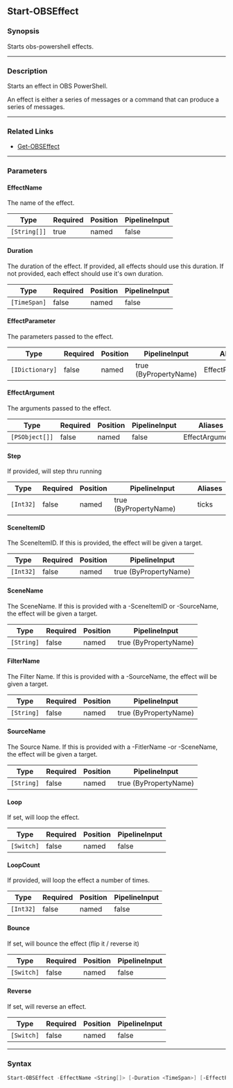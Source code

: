 Start-OBSEffect
---------------




### Synopsis
Starts obs-powershell effects.



---


### Description

Starts an effect in OBS PowerShell.

An effect is either a series of messages or a command that can produce a series of messages.



---


### Related Links
* [Get-OBSEffect](Get-OBSEffect.md)





---


### Parameters
#### **EffectName**

The name of the effect.






|Type        |Required|Position|PipelineInput|
|------------|--------|--------|-------------|
|`[String[]]`|true    |named   |false        |



#### **Duration**

The duration of the effect.
If provided, all effects should use this duration.
If not provided, each effect should use it's own duration.






|Type        |Required|Position|PipelineInput|
|------------|--------|--------|-------------|
|`[TimeSpan]`|false   |named   |false        |



#### **EffectParameter**

The parameters passed to the effect.






|Type           |Required|Position|PipelineInput        |Aliases         |
|---------------|--------|--------|---------------------|----------------|
|`[IDictionary]`|false   |named   |true (ByPropertyName)|EffectParameters|



#### **EffectArgument**

The arguments passed to the effect.






|Type          |Required|Position|PipelineInput|Aliases        |
|--------------|--------|--------|-------------|---------------|
|`[PSObject[]]`|false   |named   |false        |EffectArguments|



#### **Step**

If provided, will step thru running






|Type     |Required|Position|PipelineInput        |Aliases|
|---------|--------|--------|---------------------|-------|
|`[Int32]`|false   |named   |true (ByPropertyName)|ticks  |



#### **SceneItemID**

The SceneItemID.  If this is provided, the effect will be given a target.






|Type     |Required|Position|PipelineInput        |
|---------|--------|--------|---------------------|
|`[Int32]`|false   |named   |true (ByPropertyName)|



#### **SceneName**

The SceneName.  If this is provided with a -SceneItemID or -SourceName, the effect will be given a target.






|Type      |Required|Position|PipelineInput        |
|----------|--------|--------|---------------------|
|`[String]`|false   |named   |true (ByPropertyName)|



#### **FilterName**

The Filter Name.  If this is provided with a -SourceName, the effect will be given a target.






|Type      |Required|Position|PipelineInput        |
|----------|--------|--------|---------------------|
|`[String]`|false   |named   |true (ByPropertyName)|



#### **SourceName**

The Source Name.  If this is provided with a -FitlerName -or -SceneName, the effect will be given a target.






|Type      |Required|Position|PipelineInput        |
|----------|--------|--------|---------------------|
|`[String]`|false   |named   |true (ByPropertyName)|



#### **Loop**

If set, will loop the effect.






|Type      |Required|Position|PipelineInput|
|----------|--------|--------|-------------|
|`[Switch]`|false   |named   |false        |



#### **LoopCount**

If provided, will loop the effect a number of times.






|Type     |Required|Position|PipelineInput|
|---------|--------|--------|-------------|
|`[Int32]`|false   |named   |false        |



#### **Bounce**

If set, will bounce the effect (flip it / reverse it)






|Type      |Required|Position|PipelineInput|
|----------|--------|--------|-------------|
|`[Switch]`|false   |named   |false        |



#### **Reverse**

If set, will reverse an effect.






|Type      |Required|Position|PipelineInput|
|----------|--------|--------|-------------|
|`[Switch]`|false   |named   |false        |





---


### Syntax
```PowerShell
Start-OBSEffect -EffectName <String[]> [-Duration <TimeSpan>] [-EffectParameter <IDictionary>] [-EffectArgument <PSObject[]>] [-Step <Int32>] [-SceneItemID <Int32>] [-SceneName <String>] [-FilterName <String>] [-SourceName <String>] [-Loop] [-LoopCount <Int32>] [-Bounce] [-Reverse] [<CommonParameters>]
```
